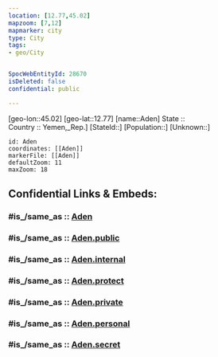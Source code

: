 ```yaml
---
location: [12.77,45.02] 
mapzoom: [7,12] 
mapmarker: city 
type: City
tags:
- geo/City


SpocWebEntityId: 28670
isDeleted: false
confidential: public

---
```

[geo-lon::45.02] 
[geo-lat::12.77] 
[name::Aden] 
State ::  
Country :: Yemen,_Rep.] 
[StateId::] 
[Population::] 
[Unknown::] 


```leaflet
id: Aden
coordinates: [[Aden]] 
markerFile: [[Aden]] 
defaultZoom: 11 
maxZoom: 18
```


## Confidential Links & Embeds: 

### #is_/same_as :: [Aden](/_Standards/Earth/Continent/Asia/Asia~West/Yemen~Republic/governorates~Yemen/`Adan/City/Aden.md) 

### #is_/same_as :: [Aden.public](/_public/Earth/Continent/Asia/Asia~West/Yemen~Republic/governorates~Yemen/`Adan/City/Aden.public.md) 

### #is_/same_as :: [Aden.internal](/_internal/Earth/Continent/Asia/Asia~West/Yemen~Republic/governorates~Yemen/`Adan/City/Aden.internal.md) 

### #is_/same_as :: [Aden.protect](/_protect/Earth/Continent/Asia/Asia~West/Yemen~Republic/governorates~Yemen/`Adan/City/Aden.protect.md) 

### #is_/same_as :: [Aden.private](/_private/Earth/Continent/Asia/Asia~West/Yemen~Republic/governorates~Yemen/`Adan/City/Aden.private.md) 

### #is_/same_as :: [Aden.personal](/_personal/Earth/Continent/Asia/Asia~West/Yemen~Republic/governorates~Yemen/`Adan/City/Aden.personal.md) 

### #is_/same_as :: [Aden.secret](/_secret/Earth/Continent/Asia/Asia~West/Yemen~Republic/governorates~Yemen/`Adan/City/Aden.secret.md)

